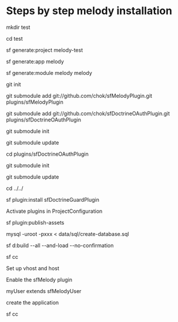 # Steps by step melody installation #

  mkdir test
  
  cd test
  
  sf generate:project melody-test
  
  sf generate:app melody
  
  sf generate:module melody melody
  
  git init
  
  git submodule add git://github.com/chok/sfMelodyPlugin.git plugins/sfMelodyPlugin
  
  git submodule add git://github.com/chok/sfDoctrineOAuthPlugin.git plugins/sfDoctrineOAuthPlugin
  
  git submodule init
  
  git submodule update
  
  cd plugins/sfDoctrineOAuthPlugin
  
  git submodule init
  
  git submodule update
  
  cd ../../
  
  sf plugin:install sfDoctrineGuardPlugin
  
  Activate plugins in ProjectConfiguration
  
  sf plugin:publish-assets
  
  mysql -uroot -pxxx < data/sql/create-database.sql
  
  sf d:build --all --and-load --no-confirmation
  
  sf cc
  
  Set up vhost and host
  
  Enable the sfMelody plugin
  
  myUser extends sfMelodyUser
  
  create the application
  
  sf cc
 